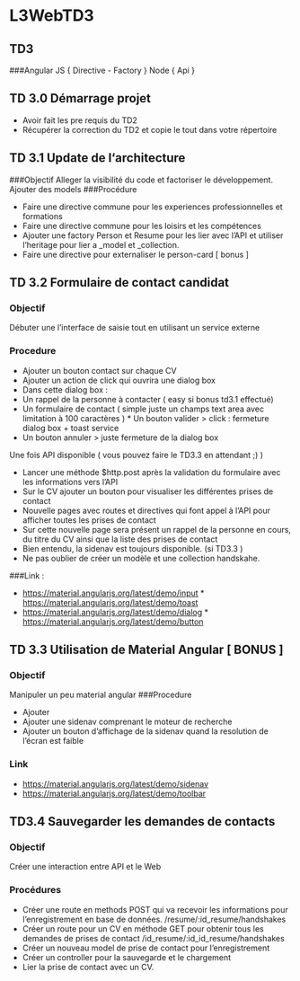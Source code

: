 # L3WebTD3

   
## TD3
###Angular JS { Directive - Factory } Node { Api }   

## TD 3.0 Démarrage projet
* Avoir fait les pre requis du TD2
* Récupérer la correction du TD2 et copie le tout dans votre répertoire
   
## TD 3.1 Update de l‘architecture
###Objectif
Alleger la visibilité du code et factoriser le développement. Ajouter des models
###Procédure
* Faire une directive commune pour les experiences professionnelles et formations
* Faire une directive commune pour les loisirs et les compétences
* Ajouter une factory Person et Resume pour les lier avec l’API et utiliser l’heritage pour lier a _model et _collection.
* Faire une directive pour externaliser le person-card [ bonus ]

## TD 3.2 Formulaire de contact candidat
### Objectif
Débuter une l’interface de saisie tout en utilisant un service externe
### Procedure
* Ajouter un bouton contact sur chaque CV
* Ajouter un action de click qui ouvrira une dialog box
* Dans cette dialog box :
 * Un rappel de la personne à contacter ( easy si bonus td3.1 effectué)
 * Un formulaire de contact ( simple juste un champs text area avec limitation à 100 caractères ) * Un bouton valider > click : fermeture dialog box + toast service
 * Un bouton annuler > juste fermeture de la dialog box

Une fois API disponible ( vous pouvez faire le TD3.3 en attendant ;) )

* Lancer une méthode $http.post après la validation du formulaire avec les informations vers l’API
* Sur le CV ajouter un bouton pour visualiser les différentes prises de contact
 * Nouvelle pages avec routes et directives qui font appel à l’API pour afficher toutes les prises de contact
 * Sur cette nouvelle page sera présent un rappel de la personne en cours, du titre du CV ainsi que la liste des prises de contact
 * Bien entendu, la sidenav est toujours disponible. (si TD3.3 )
* Ne pas oublier de créer un modèle et une collection handskahe.

###Link :
* https://material.angularjs.org/latest/demo/input * https://material.angularjs.org/latest/demo/toast
* https://material.angularjs.org/latest/demo/dialog * https://material.angularjs.org/latest/demo/button

   
## TD 3.3 Utilisation de Material Angular [ BONUS ]
### Objectif
Manipuler un peu material angular
###Procedure
   * Ajouter <md-toolbar>
* Ajouter une sidenav comprenant le moteur de recherche
* Ajouter un bouton d’affichage de la sidenav quand la resolution de l’écran est faible

### Link
* https://material.angularjs.org/latest/demo/sidenav
* https://material.angularjs.org/latest/demo/toolbar
   
## TD3.4 Sauvegarder les demandes de contacts
### Objectif
Créer une interaction entre API et le Web
### Procédures
* Créer une route en methods POST qui va recevoir les informations pour l’enregistrement en base de données. /resume/:id_resume/handshakes
* Créer un route pour un CV en méthode GET pour obtenir tous les demandes de prises de contact /id_resume/:id_id_resume/handshakes
* Créer un nouveau model de prise de contact pour l’enregistrement
* Créer un controller pour la sauvegarde et le chargement
* Lier la prise de contact avec un CV.